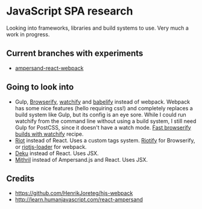 # JavaScript SPA research

Looking into frameworks, libraries and build systems to use. Very much a work in progress.

## Current branches with experiments

* [ampersand-react-webpack](https://github.com/kevinrenskers/js-skeleton/tree/ampersand-react-webpack)

## Going to look into 

* Gulp, [Browserify](http://browserify.org), [watchify](https://github.com/substack/watchify) and [babelify](https://github.com/babel/babelify) instead of webpack.
  Webpack has some nice features (hello requiring css!) and completely replaces a build system like Gulp, but its config is an eye sore.
  While I could run watchify from the command line without using a build system, I still need Gulp for PostCSS, since it doesn't have a watch mode. 
  [Fast browserify builds with watchify](https://github.com/gulpjs/gulp/blob/master/docs/recipes/fast-browserify-builds-with-watchify.md) recipe.
* [Riot](https://muut.com/riotjs/) instead of React. Uses a custom tags system. 
  [Riotify](https://github.com/jhthorsen/riotify) for Browserify, or [riotjs-loader](https://github.com/esnunes/riotjs-loader) for webpack.
* [Deku](https://github.com/segmentio/deku) instead of React. Uses JSX.
* [Mithril](http://lhorie.github.io/mithril/) instead of Ampersand.js and React. Uses JSX.

## Credits

* https://github.com/HenrikJoreteg/hjs-webpack
* http://learn.humanjavascript.com/react-ampersand

